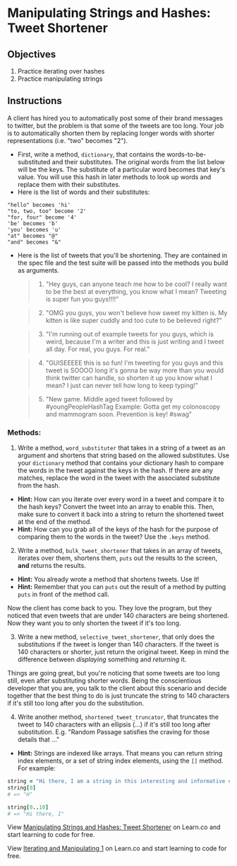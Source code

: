 # Manipulating Strings and Hashes: Tweet Shortener

## Objectives

1. Practice iterating over hashes
2. Practice manipulating strings


## Instructions

A client has hired you to automatically post some of their brand messages to twitter, but the problem is that some of the tweets are too long. Your job is to automatically shorten them by replacing longer words with shorter representations (i.e. "two" becomes "2").

* First, write a method, `dictionary`, that contains the words-to-be-substituted and their substitutes. The original words from the list below will be the keys. The substitute of a particular word becomes that key's value. You will use this hash in later methods to look up words and replace them with their substitutes.
* Here is the list of words and their substitutes:

```
"hello" becomes 'hi'
"to, two, too" become '2'
"for, four" become '4'
'be' becomes 'b'
'you' becomes 'u'
"at" becomes "@"
"and" becomes "&"
```

* Here is the list of tweets that you'll be shortening. They are contained in the spec file and the test suite will be passed into the methods you build as arguments.


  >1. "Hey guys, can anyone teach me how to be cool? I really want to be the best at everything, you know what I mean? Tweeting is super fun you guys!!!!"

  >2. "OMG you guys, you won't believe how sweet my kitten is. My kitten is like super cuddly and too cute to be believed right?"

  >3. "I'm running out of example tweets for you guys, which is weird, because I'm a writer and this is just writing and I tweet all day. For real, you guys. For real."

  >4. "GUISEEEEE this is so fun! I'm tweeting for you guys and this tweet is SOOOO long it's gonna be way more than you would think twitter can handle, so shorten it up you know what I mean? I just can never tell how long to keep typing!"

  >5. "New game. Middle aged tweet followed by #youngPeopleHashTag Example: Gotta get my colonoscopy and mammogram soon. Prevention is key! #swag"

### Methods:

1. Write a method, `word_substituter` that takes in a string of a tweet as an argument and shortens that string based on the allowed substitutes. Use your `dictionary` method that contains your dictionary hash to compare the words in the tweet against the keys in the hash. If there are any matches, replace the word in the tweet with the associated substitute from the hash.
  * **Hint:** How can you iterate over every word in a tweet and compare it to the hash keys? Convert the tweet into an array to enable this. Then, make sure to convert it back into a string to return the shortened tweet at the end of the method.
  * **Hint:** How can you grab all of the keys of the hash for the purpose of comparing them to the words in the tweet? Use the `.keys` method.

2. Write a method, `bulk_tweet_shortener` that takes in an array of tweets, iterates over them, shortens them, `puts` out the results to the screen, **and** returns the results.
  * **Hint:** You already wrote a method that shortens tweets. Use it!
  * **Hint:** Remember that you can `puts` out the result of a method by putting `puts` in front of the method call.

  Now the client has come back to you. They love the program, but they noticed that even tweets that are under 140 characters are being shortened. Now they want you to only shorten the tweet if it's too long.

3. Write a new method, `selective_tweet_shortener`, that only does the substitutions if the tweet is longer than 140 characters. If the tweet is 140 characters or shorter, just return the original tweet. Keep in mind the difference between _displaying_ something and _returning_ it.

  Things are going great, but you're noticing that some tweets are too long still, even after substituting shorter words. Being the conscientious developer that you are, you talk to the client about this scenario and decide together that the best thing to do is just truncate the string to 140 characters if it's still too long after you do the substitution.

4. Write another method, `shortened_tweet_truncator`, that truncates the tweet to 140 characters with an ellipsis (...) if it's still too long after substitution. E.g. "Random Passage satisfies the craving for those details that ..."
  * **Hint:** Strings are indexed like arrays. That means you can return string index elements, or a set of string index elements, using the `[]` method. For example:

```ruby
string = "Hi there, I am a string in this interesting and informative example"
string[0]
# => "H"

string[0..10]
# => "Hi there, I"
```


<p data-visibility='hidden'>View <a href='https://learn.co/lessons/tweet-shortener' title='Manipulating Strings and Hashes: Tweet Shortener'>Manipulating Strings and Hashes: Tweet Shortener</a> on Learn.co and start learning to code for free.</p>

<p class='util--hide'>View <a href='https://learn.co/lessons/tweet-shortener'>Iterating and Manipulating 1</a> on Learn.co and start learning to code for free.</p>
